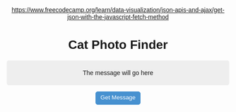 https://www.freecodecamp.org/learn/data-visualization/json-apis-and-ajax/get-json-with-the-javascript-fetch-method

<script>
  document.addEventListener('DOMContentLoaded',function(){
    document.getElementById('getMessage').onclick= () => {
      // Add your code below this line

      fetch('/json/cats.json')
        .then(response => response.json())
        .then(data => {
          document.getElementById('message').innerHTML = JSON.stringify(data);
        })
      // Add your code above this line
    };
  });
</script>
<style>
  body {
    text-align: center;
    font-family: "Helvetica", sans-serif;
  }
  h1 {
    font-size: 2em;
    font-weight: bold;
  }
  .box {
    border-radius: 5px;
    background-color: #eee;
    padding: 20px 5px;
  }
  button {
    color: white;
    background-color: #4791d0;
    border-radius: 5px;
    border: 1px solid #4791d0;
    padding: 5px 10px 8px 10px;
  }
  button:hover {
    background-color: #0F5897;
    border: 1px solid #0F5897;
  }
</style>
<h1>Cat Photo Finder</h1>
<p id="message" class="box">
  The message will go here
</p>
<p>
  <button id="getMessage">
    Get Message
  </button>
</p>
